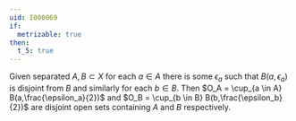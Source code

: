 ```yaml
---
uid: I000069
if:
  metrizable: true
then:
  t_5: true
---
```

Given separated $A,B \subset X$ for each $a \in A$ there is some $\epsilon_a$ such that $B(a,\epsilon_a)$ is disjoint from $B$ and similarly for each $b \in B$. Then $O_A = \cup_{a \in A} B(a,\frac{\epsilon_a}{2})$ and $O_B = \cup_{b \in B} B(b,\frac{\epsilon_b}{2})$ are disjoint open sets containing $A$ and $B$ respectively.

